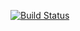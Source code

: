 [![Build Status](https://travis-ci.org/MaximSurovtsev/lab08.svg?branch=master)](https://travis-ci.org/MaximSurovtsev/lab08)


